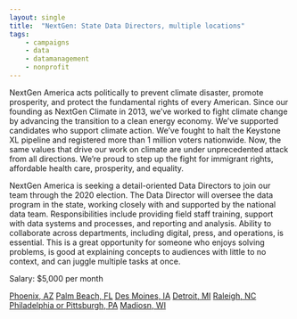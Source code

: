 ```yaml
---
layout: single
title:  "NextGen: State Data Directors, multiple locations"
tags: 
    - campaigns
    - data
    - datamanagement
    - nonprofit
---
```


NextGen America acts politically to prevent climate disaster, promote prosperity, and protect the fundamental rights of every American.  Since our founding as NextGen Climate in 2013, we’ve worked to fight climate change by advancing the transition to a clean energy economy. We’ve supported candidates who support climate action. We’ve fought to halt the Keystone XL pipeline and registered more than 1 million voters nationwide.  Now, the same values that drive our work on climate are under unprecedented attack from all directions. We’re proud to step up the fight for immigrant rights, affordable health care, prosperity, and equality.

NextGen America is seeking a detail-oriented Data Directors to join our team through the 2020 election. The Data Director will oversee the data program in the state, working closely with and supported by the national data team. Responsibilities include providing field staff training, support with data systems and processes, and reporting and analysis. Ability to collaborate across departments, including digital, press, and operations, is essential. This is a great opportunity for someone who enjoys solving problems, is good at explaining concepts to audiences with little to no context, and can juggle multiple tasks at once.


Salary: $5,000 per month


[Phoenix, AZ](https://nextgenamerica.org/jobs/?job=1965248)
[Palm Beach, FL](https://nextgenamerica.org/jobs/?job=1965236)
[Des Moines, IA](https://nextgenamerica.org/jobs/?job=1965252)
[Detroit, MI](https://nextgenamerica.org/jobs/?job=1965262)
[Raleigh, NC](https://nextgenamerica.org/jobs/?job=1965341)
[Philadelphia or Pittsburgh, PA](https://nextgenamerica.org/jobs/?job=1965301)
[Madiosn, WI](https://nextgenamerica.org/jobs/?job=1965347)


